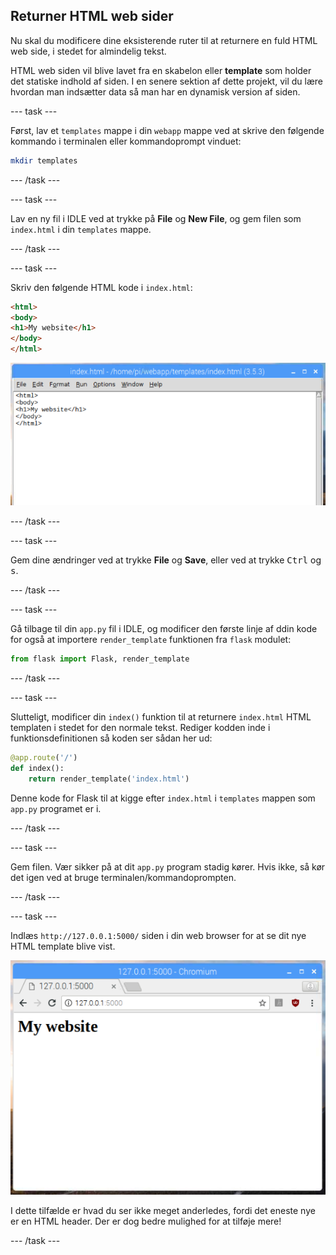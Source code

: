 ## Returner HTML web sider

Nu skal du modificere dine eksisterende ruter til at returnere en fuld HTML web side, i stedet for almindelig tekst.

HTML web siden vil blive lavet fra en skabelon eller **template** som holder det statiske indhold af siden. I en senere sektion af dette projekt, vil du lære hvordan man indsætter data så man har en dynamisk version af siden.

--- task ---

Først, lav et  `templates` mappe i din `webapp` mappe ved at skrive den følgende kommando i terminalen eller kommandoprompt vinduet:

```bash
mkdir templates
```

--- /task ---

--- task ---

Lav en ny fil i IDLE ved at trykke på **File** og **New File**, og gem filen som `index.html` i din  `templates` mappe.

--- /task ---

--- task ---

Skriv den følgende HTML kode i `index.html`:

```html
<html>
<body>
<h1>My website</h1>
</body>
</html>
```

![idle html](images/idle-html.png)

--- /task ---

--- task ---

Gem dine ændringer ved at trykke **File** og **Save**, eller ved at trykke <kbd>Ctrl</kbd> og <kbd>s</kbd>.

--- /task ---

--- task ---

Gå tilbage til din `app.py` fil i IDLE, og modificer den første linje af ddin kode for også at importere `render_template` funktionen fra `flask` modulet:

```python
from flask import Flask, render_template
```

--- /task ---

--- task ---

Slutteligt, modificer din `index()` funktion til at returnere  `index.html` HTML templaten i stedet for den normale tekst. Rediger kodden inde i funktionsdefinitionen så koden ser sådan her ud:

```python
@app.route('/')
def index():
    return render_template('index.html')
```

Denne kode for Flask til at kigge efter `index.html` i `templates` mappen som `app.py` programet er i.

--- /task ---

--- task ---

Gem filen. Vær sikker på at dit `app.py` program stadig kører. Hvis ikke, så kør det igen ved at bruge terminalen/kommandoprompten.

--- /task ---

--- task ---

Indlæs `http://127.0.0.1:5000/` siden i din web browser for at se dit nye HTML template blive vist.

![my website](images/flask-template.png)

I dette tilfælde er hvad du ser ikke meget anderledes, fordi det eneste nye er en HTML header. Der er dog bedre mulighed for at tilføje mere!

--- /task ---
